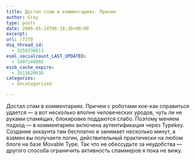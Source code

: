 ```yaml
---
title: Достал спам в комментариях. Причем
author: Gray
type: posts
date: 2006-05-24T06:18:38+00:00
excerpt:
url: /7370
dsq_thread_id:
  - 3258338813
esml_socialcount_LAST_UPDATED:
  - 1497248892
essb_cache_expire:
  - 1615620638
categories:
  - Uncategorized

---
```








Достал спам в комментариях. Причем с роботами кое-как справиться удается &#8212; а вот несколько вполне человеческих уродов, чуть ли не руками спамящих, блокировке поддаются слабо. Поэтому меняем подход &#8212; в комментариях включена аутентификация через Typekey. Создание аккаунта там бесплатно и занимает несколько минут, а взамен вы получаете логин, действительный практически на любом блоге на базе Movable Type. Так что не обессудьте за неудобства &#8212; другого способа ограничить активность спаммеров я пока не вижу.